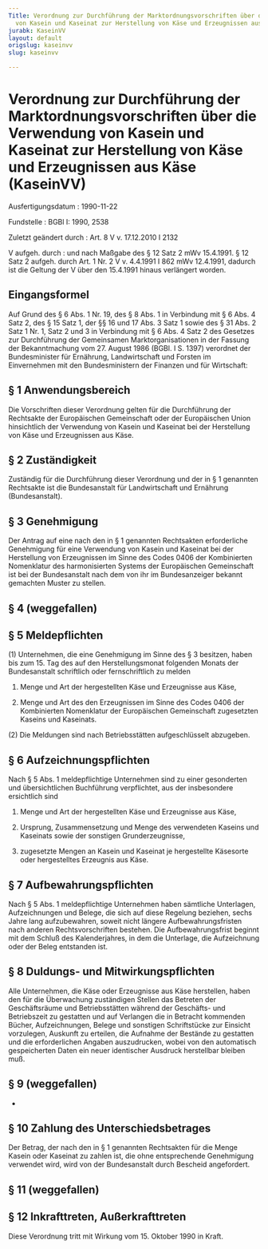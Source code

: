 ```yaml
---
Title: Verordnung zur Durchführung der Marktordnungsvorschriften über die Verwendung
  von Kasein und Kaseinat zur Herstellung von Käse und Erzeugnissen aus Käse
jurabk: KaseinVV
layout: default
origslug: kaseinvv
slug: kaseinvv

---
```


# Verordnung zur Durchführung der Marktordnungsvorschriften über die Verwendung von Kasein und Kaseinat zur Herstellung von Käse und Erzeugnissen aus Käse (KaseinVV)

Ausfertigungsdatum
:   1990-11-22

Fundstelle
:   BGBl I: 1990, 2538

Zuletzt geändert durch
:   Art. 8 V v. 17.12.2010 I 2132

V aufgeh. durch
:   und nach Maßgabe des § 12 Satz 2 mWv 15.4.1991. § 12 Satz 2 aufgeh. durch Art. 1 Nr. 2 V v. 4.4.1991 I 862 mWv 12.4.1991, dadurch ist die Geltung der V über den 15.4.1991 hinaus verlängert worden.

## Eingangsformel

Auf Grund des § 6 Abs. 1 Nr. 19, des § 8 Abs. 1 in Verbindung mit § 6
Abs. 4 Satz 2, des § 15 Satz 1, der §§ 16 und 17 Abs. 3 Satz 1 sowie
des § 31 Abs. 2 Satz 1 Nr. 1, Satz 2 und 3 in Verbindung mit § 6 Abs.
4 Satz 2 des Gesetzes zur Durchführung der Gemeinsamen
Marktorganisationen in der Fassung der Bekanntmachung vom 27. August
1986 (BGBl. I S. 1397) verordnet der Bundesminister für Ernährung,
Landwirtschaft und Forsten im Einvernehmen mit den Bundesministern der
Finanzen und für Wirtschaft:

## § 1 Anwendungsbereich

Die Vorschriften dieser Verordnung gelten für die Durchführung der
Rechtsakte der Europäischen Gemeinschaft oder der Europäischen Union
hinsichtlich der Verwendung von Kasein und Kaseinat bei der
Herstellung von Käse und Erzeugnissen aus Käse.

## § 2 Zuständigkeit

Zuständig für die Durchführung dieser Verordnung und der in § 1
genannten Rechtsakte ist die Bundesanstalt für Landwirtschaft und
Ernährung (Bundesanstalt).

## § 3 Genehmigung

Der Antrag auf eine nach den in § 1 genannten Rechtsakten
erforderliche Genehmigung für eine Verwendung von Kasein und Kaseinat
bei der Herstellung von Erzeugnissen im Sinne des Codes 0406 der
Kombinierten Nomenklatur des harmonisierten Systems der Europäischen
Gemeinschaft ist bei der Bundesanstalt nach dem von ihr im
Bundesanzeiger bekannt gemachten Muster zu stellen.

## § 4 (weggefallen)

## § 5 Meldepflichten

(1) Unternehmen, die eine Genehmigung im Sinne des § 3 besitzen, haben
bis zum 15. Tag des auf den Herstellungsmonat folgenden Monats der
Bundesanstalt schriftlich oder fernschriftlich zu melden

1.  Menge und Art der hergestellten Käse und Erzeugnisse aus Käse,


2.  Menge und Art des den Erzeugnissen im Sinne des Codes 0406 der
    Kombinierten Nomenklatur der Europäischen Gemeinschaft zugesetzten
    Kaseins und Kaseinats.




(2) Die Meldungen sind nach Betriebsstätten aufgeschlüsselt abzugeben.

## § 6 Aufzeichnungspflichten

Nach § 5 Abs. 1 meldepflichtige Unternehmen sind zu einer gesonderten
und übersichtlichen Buchführung verpflichtet, aus der insbesondere
ersichtlich sind

1.  Menge und Art der hergestellten Käse und Erzeugnisse aus Käse,


2.  Ursprung, Zusammensetzung und Menge des verwendeten Kaseins und
    Kaseinats sowie der sonstigen Grunderzeugnisse,


3.  zugesetzte Mengen an Kasein und Kaseinat je hergestellte Käsesorte
    oder hergestelltes Erzeugnis aus Käse.

## § 7 Aufbewahrungspflichten

Nach § 5 Abs. 1 meldepflichtige Unternehmen haben sämtliche
Unterlagen, Aufzeichnungen und Belege, die sich auf diese Regelung
beziehen, sechs Jahre lang aufzubewahren, soweit nicht längere
Aufbewahrungsfristen nach anderen Rechtsvorschriften bestehen. Die
Aufbewahrungsfrist beginnt mit dem Schluß des Kalenderjahres, in dem
die Unterlage, die Aufzeichnung oder der Beleg entstanden ist.

## § 8 Duldungs- und Mitwirkungspflichten

Alle Unternehmen, die Käse oder Erzeugnisse aus Käse herstellen, haben
den für die Überwachung zuständigen Stellen das Betreten der
Geschäftsräume und Betriebsstätten während der Geschäfts- und
Betriebszeit zu gestatten und auf Verlangen die in Betracht kommenden
Bücher, Aufzeichnungen, Belege und sonstigen Schriftstücke zur
Einsicht vorzulegen, Auskunft zu erteilen, die Aufnahme der Bestände
zu gestatten und die erforderlichen Angaben auszudrucken, wobei von
den automatisch gespeicherten Daten ein neuer identischer Ausdruck
herstellbar bleiben muß.

## § 9 (weggefallen)

-

## § 10 Zahlung des Unterschiedsbetrages

Der Betrag, der nach den in § 1 genannten Rechtsakten für die Menge
Kasein oder Kaseinat zu zahlen ist, die ohne entsprechende Genehmigung
verwendet wird, wird von der Bundesanstalt durch Bescheid angefordert.

## § 11 (weggefallen)

## § 12 Inkrafttreten, Außerkrafttreten

Diese Verordnung tritt mit Wirkung vom 15. Oktober 1990 in Kraft.

